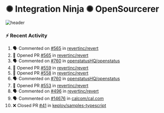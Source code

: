  
<h1 align="center">✺ Integration Ninja ✺ OpenSourcerer</h1>

![header](https://github.com/Nabhag8848/Nabhag8848/assets/65061890/3ecbdaa2-ea2a-4413-a40a-87945f5fb05a)

### :zap: Recent Activity

<!--START_SECTION:activity-->
1. 🗣 Commented on [#565](https://github.com/revertinc/revert/pull/565#issuecomment-2108222750) in [revertinc/revert](https://github.com/revertinc/revert)
2. 💪 Opened PR [#565](https://github.com/revertinc/revert/pull/565) in [revertinc/revert](https://github.com/revertinc/revert)
3. 🗣 Commented on [#760](https://github.com/openstatusHQ/openstatus/pull/760#issuecomment-2100060476) in [openstatusHQ/openstatus](https://github.com/openstatusHQ/openstatus)
4. 💪 Opened PR [#559](https://github.com/revertinc/revert/pull/559) in [revertinc/revert](https://github.com/revertinc/revert)
5. 💪 Opened PR [#558](https://github.com/revertinc/revert/pull/558) in [revertinc/revert](https://github.com/revertinc/revert)
6. 🗣 Commented on [#760](https://github.com/openstatusHQ/openstatus/pull/760#issuecomment-2095333107) in [openstatusHQ/openstatus](https://github.com/openstatusHQ/openstatus)
7. 💪 Opened PR [#553](https://github.com/revertinc/revert/pull/553) in [revertinc/revert](https://github.com/revertinc/revert)
8. 🗣 Commented on [#496](https://github.com/revertinc/revert/issues/496#issuecomment-2088132004) in [revertinc/revert](https://github.com/revertinc/revert)
9. 🗣 Commented on [#14676](https://github.com/calcom/cal.com/issues/14676#issuecomment-2067643618) in [calcom/cal.com](https://github.com/calcom/cal.com)
10. ❌ Closed PR [#41](https://github.com/keploy/samples-typescript/pull/41) in [keploy/samples-typescript](https://github.com/keploy/samples-typescript)
<!--END_SECTION:activity-->

  



